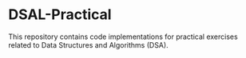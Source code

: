 # DSAL-Practical
This repository contains code implementations for practical exercises related to Data Structures and Algorithms (DSA).
